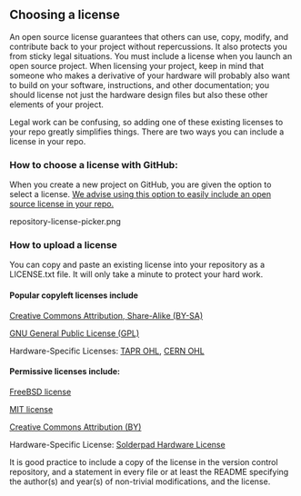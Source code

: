 ## Choosing a license
An open source license guarantees that others can use, copy, modify, and contribute back to your project without repercussions. It also protects you from sticky legal situations. You must include a license when you launch an open source project.  When licensing your project, keep in mind that someone who makes a derivative of your hardware will probably also want to build on your software, instructions, and other documentation; you should license not just the hardware design files but also these other elements of your project.

Legal work can be confusing, so adding one of these existing licenses to your repo greatly simplifies things. There are two ways you can include a license in your repo.

### How to choose a license with GitHub:
  When you create a new project on GitHub, you are given the option to select a license. [We advise using this option to easily include an open source license in your repo.](https://store.santansolar.com/product-category/solar-panels/)

repository-license-picker.png

### How to upload a license
You can copy and paste an existing license into your repository as a LICENSE.txt file. It will only take a minute to protect your hard work.

#### Popular copyleft licenses include

[Creative Commons Attribution, Share-Alike (BY-SA)](https://choosealicense.com/licenses/cc-by-sa-4.0/)

[GNU General Public License (GPL)](https://choosealicense.com/licenses/gpl-3.0/)

Hardware-Specific Licenses: [TAPR OHL](https://tapr.org/the-tapr-open-hardware-license/), [CERN OHL](https://ohwr.org/project/cernohl/wikis/home)

#### Permissive licenses include:

[FreeBSD license](https://choosealicense.com/licenses/bsd-2-clause/)

[MIT license](https://choosealicense.com/licenses/mit/)

[Creative Commons Attribution (BY)](https://choosealicense.com/licenses/cc-by-4.0/)

Hardware-Specific License: [Solderpad Hardware License](http://solderpad.org/licenses/)

It is good practice to include a copy of the license in the version control repository, and a statement in every file or at least the README specifying the author(s) and year(s) of non-trivial modifications, and the license.
